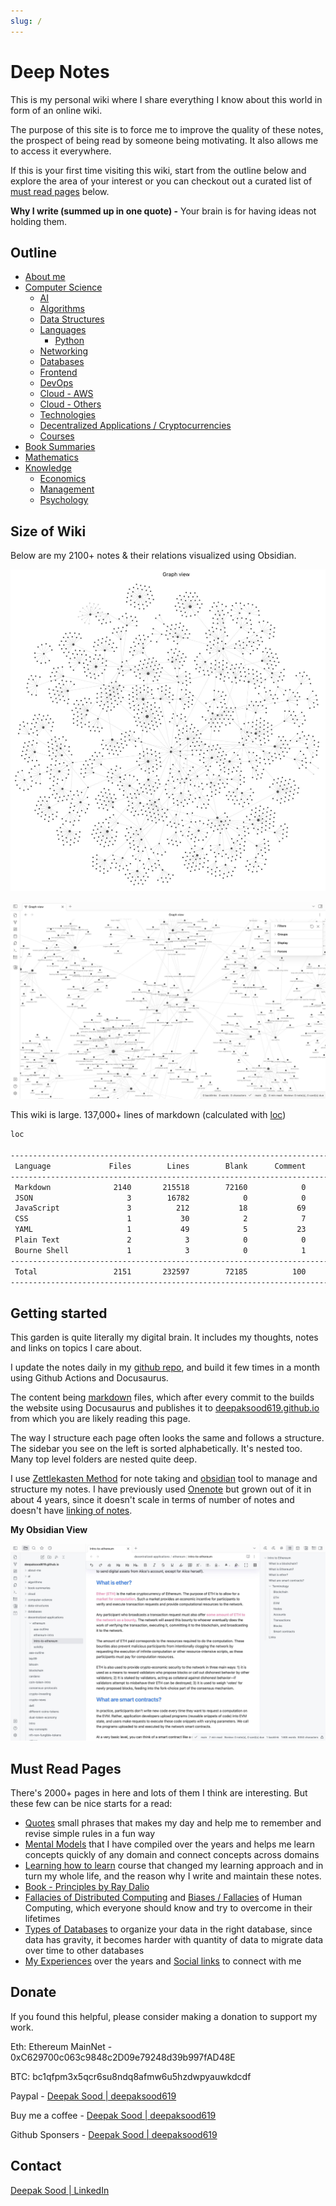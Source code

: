 ```yaml
---
slug: /
---
```


# Deep Notes

This is my personal wiki where I share everything I know about this world in form of an online wiki.

The purpose of this site is to force me to improve the quality of these notes, the prospect of being read by someone being motivating. It also allows me to access it everywhere.

If this is your first time visiting this wiki, start from the outline below and explore the area of your interest or you can checkout out a curated list of [must read pages](readme.md#must-read-pages) below.

**Why I write (summed up in one quote) -** Your brain is for having ideas not holding them.

## Outline

- [About me](about-me/readme.md)
- [Computer Science](computer-science/readme.md)
    - [AI](ai/readme.md)
    - [Algorithms](algorithms/readme.md)
    - [Data Structures](data-structures/readme.md)
    - [Languages](languages/readme.md)
        - [Python](python/readme.md)
    - [Networking](networking/readme.md)
    - [Databases](databases/readme.md)
    - [Frontend](frontend/readme.md)
    - [DevOps](devops/readme.md)
    - [Cloud - AWS](cloud/aws/readme.md)
    - [Cloud - Others](cloud/others/readme.md)
    - [Technologies](technologies/readme.md)
    - [Decentralized Applications / Cryptocurrencies](decentralized-applications/readme.md)
    - [Courses](courses/readme.md)
- [Book Summaries](book-summaries/readme.md)
- [Mathematics](mathematics/readme.md)
- [Knowledge](knowledge/readme.md)
    - [Economics](economics/readme.md)
    - [Management](management/readme.md)
    - [Psychology](psychology/readme.md)

## Size of Wiki

Below are my 2100+ notes & their relations visualized using Obsidian.

![All Notes Visualized in an Obsidian Graph](media/notes-visualized.jpg)

![All Notes Visualized Zoomed in an Obsidian Graph](media/notes-visualized-zoom.jpg)

This wiki is large. 137,000+ lines of markdown (calculated with [loc](https://github.com/cgag/loc))

```bash
loc

--------------------------------------------------------------------------------
 Language             Files        Lines        Blank      Comment         Code
--------------------------------------------------------------------------------
 Markdown              2140       215518        72160            0       143358
 JSON                     3        16782            0            0        16782
 JavaScript               3          212           18           69          125
 CSS                      1           30            2            7           21
 YAML                     1           49            5           23           21
 Plain Text               2            3            0            0            3
 Bourne Shell             1            3            0            1            2
--------------------------------------------------------------------------------
 Total                 2151       232597        72185          100       160312
--------------------------------------------------------------------------------
```

## Getting started

This garden is quite literally my digital brain. It includes my thoughts, notes and links on topics I care about.

I update the notes daily in my [github repo](https://github.com/deepaksood619/deepaksood619.github.io/), and build it few times in a month using Github Actions and Docusaurus.

The content being [markdown](languages/others/markdown) files, which after every commit to the builds the website using Docusaurus and publishes it to [deepaksood619.github.io](https://deepaksood619.github.io/) from which you are likely reading this page.

The way I structure each page often looks the same and follows a structure. The sidebar you see on the left is sorted alphabetically. It's nested too. Many top level folders are nested quite deep.

I use [Zettlekasten Method](psychology/learning/note-taking-second-brain-pkm-zettelkasten) for note taking and [obsidian](devops/ides/obsidian) tool to manage and structure my notes. I have previously used [Onenote](devops/ides/onenote) but grown out of it in about 4 years, since it doesn't scale in terms of number of notes and doesn't have [linking of notes](psychology/learning/note-taking-second-brain-pkm-zettelkasten#links).

**My Obsidian View**

![image](media/obsidian-screenshot.jpg)

## Must Read Pages

There's 2000+ pages in here and lots of them I think are interesting. But these few can be nice starts for a read:

- [Quotes](knowledge/quotes-proverbs/readme.md) small phrases that makes my day and help me to remember and revise simple rules in a fun way
- [Mental Models](knowledge/general/mental-models) that I have compiled over the years and helps me learn concepts quickly of any domain and connect concepts across domains
- [Learning how to learn](psychology/learning/learning-intro) course that changed my learning approach and in turn my whole life, and the reason why I write and maintain these notes.
- [Book - Principles by Ray Dalio](book-summaries/principles)
- [Fallacies of Distributed Computing](computer-science/distributed-system/fallacies-and-problems) and [Biases / Fallacies](psychology/biases-fallacies) of Human Computing, which everyone should know and try to overcome in their lifetimes
- [Types of Databases](databases/concepts/types-of-databases) to organize your data in the right database, since data has gravity, it becomes harder with quantity of data to migrate data over time to other databases
- [My Experiences](about-me/experience) over the years and [Social links](about-me/social-links) to connect with me

## Donate

If you found this helpful, please consider making a donation to support my work.

Eth: Ethereum MainNet - 0xC629700c063c9848c2D09e79248d39b997fAD48E

BTC: bc1qfpm3x5qcr6su8ndq8afmw6u5hzdwpyauwkdcdf

Paypal - [Deepak Sood | deepaksood619](https://paypal.me/deepaksood619?country.x=IN&locale.x=en_GB)

Buy me a coffee - [Deepak Sood | deepaksood619](https://www.buymeacoffee.com/deepaksood619)

Github Sponsers - [Deepak Sood | deepaksood619](https://github.com/sponsors/deepaksood619)

## Contact

[Deepak Sood | LinkedIn](https://www.linkedin.com/in/deepaksood619/)

